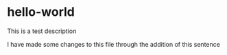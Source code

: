 # hello-world
This is a test description

I have made some changes to this file through the addition of this sentence
